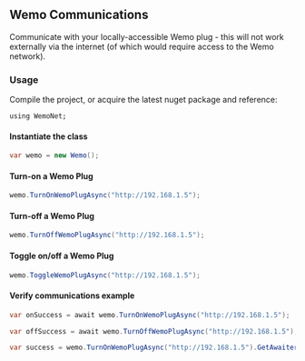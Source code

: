 ## Wemo Communications
Communicate with your locally-accessible Wemo plug - this will not work externally via the internet (of which would require access to the Wemo network).
### Usage
Compile the project, or acquire the latest nuget package and reference:
```
using WemoNet;
```
#### Instantiate the class
```csharp
var wemo = new Wemo();
```

#### Turn-on a Wemo Plug
```csharp
wemo.TurnOnWemoPlugAsync("http://192.168.1.5");
```
#### Turn-off a Wemo Plug
```csharp
wemo.TurnOffWemoPlugAsync("http://192.168.1.5");
```
#### Toggle on/off a Wemo Plug
```csharp
wemo.ToggleWemoPlugAsync("http://192.168.1.5");
```

#### Verify communications example
```csharp
var onSuccess = await wemo.TurnOnWemoPlugAsync("http://192.168.1.5");
```
```csharp
var offSuccess = await wemo.TurnOffWemoPlugAsync("http://192.168.1.5");
```
```csharp
var success = wemo.TurnOnWemoPlugAsync("http://192.168.1.5").GetAwaiter().GetResult();
```
